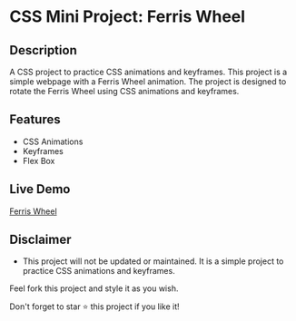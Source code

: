 # CSS Mini Project: Ferris Wheel

## Description

A CSS project to practice CSS animations and keyframes. This project is a simple webpage with a Ferris Wheel animation. The project is designed to rotate the Ferris Wheel using CSS animations and keyframes.

## Features

-   CSS Animations
-   Keyframes
-   Flex Box

## Live Demo

[Ferris Wheel](https://eddking-qs.github.io/CSS-Mini_Projects-Ferris_Wheel/)

## Disclaimer

-   This project will not be updated or maintained. It is a simple project to practice CSS animations and keyframes.

Feel fork this project and style it as you wish.

Don't forget to star ⭐ this project if you like it!
